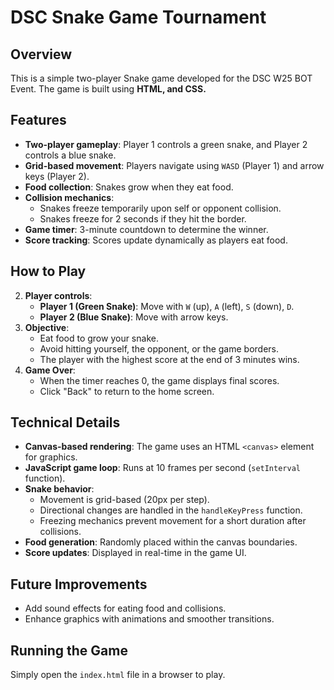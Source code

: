 # DSC Snake Game Tournament

## Overview
This is a simple two-player Snake game developed for the DSC W25 BOT Event. The game is built using **HTML, and CSS.**

## Features
- **Two-player gameplay**: Player 1 controls a green snake, and Player 2 controls a blue snake.
- **Grid-based movement**: Players navigate using `WASD` (Player 1) and arrow keys (Player 2).
- **Food collection**: Snakes grow when they eat food.
- **Collision mechanics**:
  - Snakes freeze temporarily upon self or opponent collision.
  - Snakes freeze for 2 seconds if they hit the border.
- **Game timer**: 3-minute countdown to determine the winner.
- **Score tracking**: Scores update dynamically as players eat food.

## How to Play
2. **Player controls**:
   - **Player 1 (Green Snake)**: Move with `W` (up), `A` (left), `S` (down), `D`.
   - **Player 2 (Blue Snake)**: Move with arrow keys.
3. **Objective**:
   - Eat food to grow your snake.
   - Avoid hitting yourself, the opponent, or the game borders.
   - The player with the highest score at the end of 3 minutes wins.
4. **Game Over**:
   - When the timer reaches 0, the game displays final scores.
   - Click "Back" to return to the home screen.

## Technical Details
- **Canvas-based rendering**: The game uses an HTML `<canvas>` element for graphics.
- **JavaScript game loop**: Runs at 10 frames per second (`setInterval` function).
- **Snake behavior**:
  - Movement is grid-based (20px per step).
  - Directional changes are handled in the `handleKeyPress` function.
  - Freezing mechanics prevent movement for a short duration after collisions.
- **Food generation**: Randomly placed within the canvas boundaries.
- **Score updates**: Displayed in real-time in the game UI.

## Future Improvements
- Add sound effects for eating food and collisions.
- Enhance graphics with animations and smoother transitions.

## Running the Game
Simply open the `index.html` file in a browser to play.
